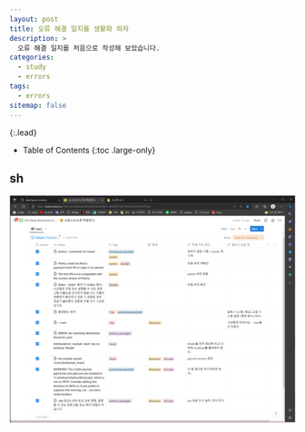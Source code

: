 ```yaml
---
layout: post
title: 오류 해결 일지를 생활화 하자
description: >
  오류 해결 일지를 처음으로 작성해 보았습니다.
categories:
  - study
  - errors
tags:
  - errors
sitemap: false
---
```



{:.lead}



- Table of Contents
{:toc .large-only}

## sh

![800x400](\assets\img\blog\오류해결일지.png "Large example image")
 




